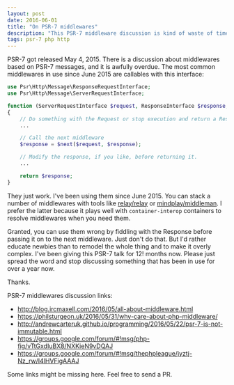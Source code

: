 ```yaml
---
layout: post
date: 2016-06-01
title: "On PSR-7 middlewares"
description: "This PSR-7 middleware discussion is kind of waste of time"
tags: psr-7 php http
---
```


PSR-7 got released May 4, 2015. There is a discussion about middlewares based on PSR-7 messages, and it is awfully overdue. The most common middlewares in use since June 2015 are callables with this interface:

```php
use Psr\Http\Message\ResponseRequestInterface;
use Psr\Http\Message\ServerRequestInterface;

function (ServerRequestInterface $request, ResponseInterface $response, callable $next)
{
    // Do something with the Request or stop execution and return a Response here.
    ...

    // Call the next middleware
    $response = $next($request, $response);

    // Modify the response, if you like, before returning it.
    ...

    return $response;
}
```

They just work. I've been using them since June 2015. You can stack a number of middlewares with tools like [relay/relay](https://packagist.org/packages/relay/relay) or [mindplay/middleman](https://packagist.org/packages/mindplay/middleman). I prefer the latter because it plays well with `container-interop` containers to resolve middlewares when you need them.

Granted, you can use them wrong by fiddling with the Response before passing it on to the next middleware. Just don't do that. But I'd rather educate newbies than to remodel the whole thing and to make it overly complex. I've been giving this PSR-7 talk for 12! months now. Please just spread the word and stop discussing something that has been in use for over a year now.

Thanks.

PSR-7 middlewares discussion links:

- http://blog.ircmaxell.com/2016/05/all-about-middleware.html
- https://philsturgeon.uk/2016/05/31/why-care-about-php-middleware/
- http://andrewcarteruk.github.io/programming/2016/05/22/psr-7-is-not-immutable.html
- https://groups.google.com/forum/#!msg/php-fig/vTtGxdIuBX8/NXKieN9vDQAJ
- https://groups.google.com/forum/#!msg/thephpleague/jyztj-Nz_rw/I4lHVFigAAAJ

Some links might be missing here. Feel free to send a PR.
